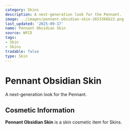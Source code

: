 ```yaml
---
category: Skins
description: A next-generation look for the Pennant.
image: ../images/pennant-obsidian-skin-2653366b22.png
last_updated: '2025-09-17'
name: Pennant Obsidian Skin
source: WFCD
tags:
- Skin
- Skins
tradable: false
type: Skin
---
```


# Pennant Obsidian Skin

A next-generation look for the Pennant.

## Cosmetic Information

**Pennant Obsidian Skin** is a skin cosmetic item for Skins.

